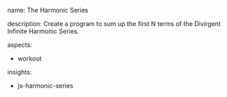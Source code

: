 name: The Harmonic Series

description: Create a program to sum up the first N terms of the Divirgent Infinite Harmonic Series.

aspects:
  - workout

insights:
  - js-harmonic-series
